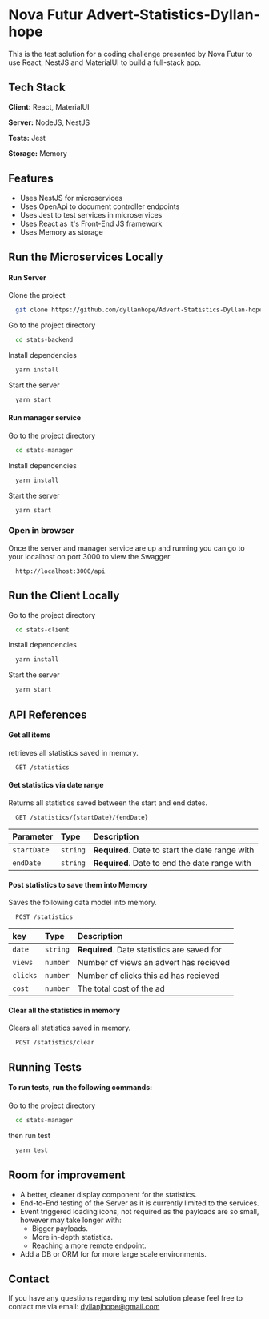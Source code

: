 
# Nova Futur Advert-Statistics-Dyllan-hope

This is the test solution for a coding challenge presented by Nova Futur to use React, NestJS and MaterialUI to build a full-stack app.


## Tech Stack

**Client:** React, MaterialUI

**Server:** NodeJS, NestJS

**Tests:** Jest

**Storage:** Memory


## Features

- Uses NestJS for microservices
- Uses OpenApi to document controller endpoints
- Uses Jest to test services in microservices
- Uses React as it's Front-End JS framework
- Uses Memory as storage


## Run the Microservices Locally
#### Run Server
Clone the project

```bash
  git clone https://github.com/dyllanhope/Advert-Statistics-Dyllan-hope.git
```

Go to the project directory

```bash
  cd stats-backend
```

Install dependencies

```bash
  yarn install
```

Start the server

```bash
  yarn start
```
#### Run manager service

Go to the project directory

```bash
  cd stats-manager
```

Install dependencies

```bash
  yarn install
```

Start the server

```bash
  yarn start
```

### Open in browser
Once the server and manager service are up and running you can go to your localhost on port 3000 to view the Swagger
```
  http://localhost:3000/api
```

## Run the Client Locally
Go to the project directory

```bash
  cd stats-client
```

Install dependencies

```bash
  yarn install
```

Start the server

```bash
  yarn start
```


## API References

#### Get all items
retrieves all statistics saved in memory.

```http
  GET /statistics
```
#### Get statistics via date range
Returns all statistics saved between the start and end dates.

```http
  GET /statistics/{startDate}/{endDate}
```

| Parameter  | Type      | Description                                      |
| :--------- | :-------- | :----------------------------------------------- |
| `startDate`| `string`  | **Required**. Date to start the date range with |
| `endDate`  | `string`  | **Required**. Date to end the date range with   |

#### Post statistics to save them into Memory
Saves the following data model into memory.

```http
  POST /statistics
```

| key        | Type     | Description                                 |
| :--------- | :------- | :------------------------------------------ |
| `date`     | `string` | **Required**. Date statistics are saved for |
| `views`    | `number` | Number of views an advert has recieved      |
| `clicks`   | `number` | Number of clicks this ad has recieved       |
| `cost`     | `number` | The total cost of the ad                    |

#### Clear all the statistics in memory
Clears all statistics saved in memory.

```http
  POST /statistics/clear
```



## Running Tests

#### To run tests, run the following commands:

Go to the project directory

```bash
  cd stats-manager
```
then run test
```bash
  yarn test
```


## Room for improvement
* A better, cleaner display component for the statistics.
* End-to-End testing of the Server as it is currently limited to the services.
* Event triggered loading icons, not required as the payloads are so small, however may take longer with:
    * Bigger payloads.
    * More in-depth statistics.
    * Reaching a more remote endpoint.
* Add a DB or ORM for for more large scale environments.




## Contact

If you have any questions regarding my test solution please feel free to contact me via email: dyllanjhope@gmail.com


